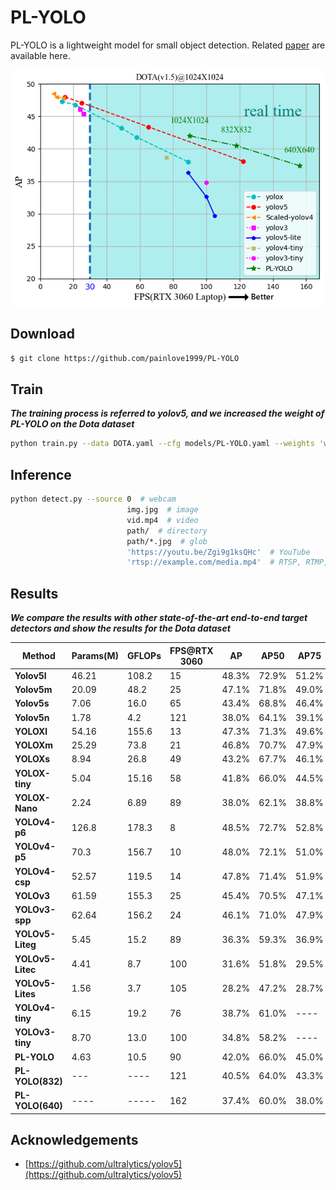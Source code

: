 # PL-YOLO

PL-YOLO is a lightweight model for small object detection. Related [paper]() are available here.

![result](result.png)

## Download

```bash
$ git clone https://github.com/painlove1999/PL-YOLO
```

## Train

***The training process is referred to yolov5, and we increased the weight of PL-YOLO on the Dota dataset***

```bash
python train.py --data DOTA.yaml --cfg models/PL-YOLO.yaml --weights 'weights/PL-YOLO.pt' --batch-size 1                                                                                                18                                                                                              32
```

## Inference 

```bash
python detect.py --source 0  # webcam    
                          img.jpg  # image
                          vid.mp4  # video
                          path/  # directory
                          path/*.jpg  # glob
                          'https://youtu.be/Zgi9g1ksQHc'  # YouTube
                          'rtsp://example.com/media.mp4'  # RTSP, RTMP, HTTP stream
```

## Results

***We compare the results with other state-of-the-art end-to-end target detectors and show the results for the Dota dataset***

| Method         | **Params(M)** | **GFLOPs** | **FPS@RTX 3060** | AP    | AP50  | AP75  |
| -------------- | ---------- | ---------- | ---------------- | ----- | ----- | ----- |
| **Yolov5l**    | 46.21     | 108.2      | 15               | 48.3% | 72.9% | 51.2% |
| **Yolov5m**    | 20.09     | 48.2       | 25               | 47.1% | 71.8% | 49.0% |
| **Yolov5s**    | 7.06      | 16.0       | 65               | 43.4% | 68.8% | 46.4% |
| **Yolov5n**    | 1.78      | 4.2        | 121              | 38.0% | 64.1% | 39.1% |
| **YOLOXl**     | 54.16 | 155.6 | 13 | 47.3% | 71.3% | 49.6% |
| **YOLOXm**     | 25.29 | 73.8 | 21 | 46.8% | 70.7% | 47.9% |
| **YOLOXs**     | 8.94 | 26.8 | 49 | 43.2% | 67.7% | 46.1% |
| **YOLOX-tiny** | 5.04 | 15.16 | 58 | 41.8% | 66.0% | 44.5% |
| **YOLOX-Nano** | 2.24 | 6.89 | 89 | 38.0% | 62.1% | 38.8% |
| **YOLOv4-p6** | 126.8 | 178.3 | 8 | 48.5% | 72.7% | 52.8% |
| **YOLOv4-p5** | 70.3 | 156.7 | 10 | 48.0% | 72.1% | 51.0% |
| **YOLOv4-csp** | 52.57 | 119.5 | 14 | 47.8% | 71.4% | 51.9% |
| **YOLOv3** | 61.59 | 155.3 | 25 | 45.4% | 70.5% | 47.1% |
| **YOLOv3-spp** | 62.64 | 156.2 | 24 | 46.1% | 71.0% | 47.9% |
| **YOLOv5-Liteg** | 5.45 | 15.2 | 89 | 36.3% | 59.3% | 36.9% |
| **YOLOv5-Litec** | 4.41 | 8.7 | 100 | 31.6% | 51.8% | 29.5% |
| **YOLOv5-Lites** | 1.56 | 3.7 | 105 | 28.2% | 47.2% | 28.7% |
| **YOLOv4-tiny** | 6.15 | 19.2 | 76 | 38.7% | 61.0% | ---- |
| **YOLOv3-tiny** | 8.70 | 13.0 | 100 | 34.8% | 58.2% | ---- |
| **PL-YOLO** | 4.63 | 10.5 | 90 | 42.0% | 66.0% | 45.0% |
| **PL-YOLO(832)** | --- | ---- | 121 | 40.5% | 64.0% | 43.3% |
| **PL-YOLO(640)** | ---- | ----- | 162 | 37.4% | 60.0% | 38.0% |

## Acknowledgements

+ [https://github.com/ultralytics/yolov5](https://github.com/ultralytics/yolov5)


